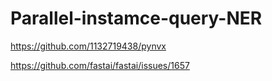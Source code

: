 # Parallel-instamce-query-NER

https://github.com/1132719438/pynvx

https://github.com/fastai/fastai/issues/1657

